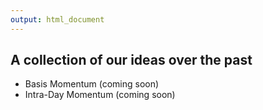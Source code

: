 ```yaml
---
output: html_document
---
```


## A collection of our ideas over the past

- Basis Momentum (coming soon)
- Intra-Day Momentum (coming soon)